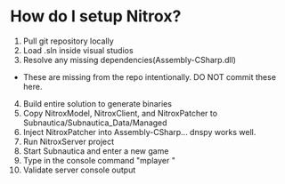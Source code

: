 # How do I setup Nitrox?
1. Pull git repository locally
2. Load .sln inside visual studios
3. Resolve any missing dependencies(Assembly-CSharp.dll) 
- These are missing from the repo intentionally.  DO NOT commit these here.
4. Build entire solution to generate binaries
5. Copy NitroxModel, NitroxClient, and NitroxPatcher to Subnautica/Subnautica_Data/Managed
6. Inject NitroxPatcher into Assembly-CSharp... dnspy works well.
7. Run NitroxServer project
8. Start Subnautica and enter a new game
9. Type in the console command "mplayer <name> <OPTIONAL ip>"
10. Validate server console output

